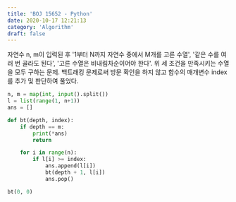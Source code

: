```yaml
---
title: 'BOJ 15652 - Python'
date: 2020-10-17 12:21:13
category: 'Algorithm'
draft: false
---
```

자연수 n, m이 입력된 후 '1부터 N까지 자연수 중에서 M개를 고른 수열', '같은 수를 여러 번 골라도 된다', '고른 수열은 비내림차순이어야 한다'. 위 세 조건을 만족시키는 수열을 모두 구하는 문제. 백트래킹 문제로써 방문 확인을 하지 않고 함수의 매개변수 index를 추가 및 판단하여 풀었다.
```python
n, m = map(int, input().split())
l = list(range(1, n+1))
ans = []

def bt(depth, index):
    if depth == m:
        print(*ans)
        return

    for i in range(n):
        if l[i] >= index:
            ans.append(l[i])
            bt(depth + 1, l[i])
            ans.pop()

bt(0, 0)

```